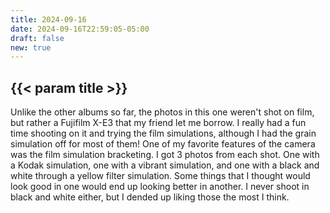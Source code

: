 ```yaml
---
title: 2024-09-16
date: 2024-09-16T22:59:05-05:00
draft: false
new: true
---
```


## {{< param title >}}

Unlike the other albums so far, the photos in this one weren't shot on film, but rather a Fujifilm X-E3 that my friend let me borrow. I really had a fun time shooting on it and trying the film simulations, although I had the grain simulation off for most of them!
One of my favorite features of the camera was the film simulation bracketing. I got 3 photos from each shot. One with a Kodak simulation, one with a vibrant simulation, and one with a black and white through a yellow filter simulation. Some things that I thought would look good in one would end up looking better in another. I never shoot in black and white either, but I dended up liking those the most I think.
